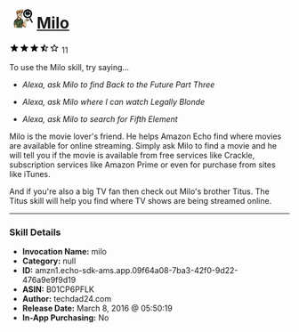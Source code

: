 # &nbsp;<img src="skill_icon" alt="Milo icon" width="36"> [Milo](http://alexa.amazon.com/#skills/amzn1.echo-sdk-ams.app.09f64a08-7ba3-42f0-9d22-476a9e9f9d19)
![3.9 stars](../../images/ic_star_black_18dp_1x.png)![3.9 stars](../../images/ic_star_black_18dp_1x.png)![3.9 stars](../../images/ic_star_black_18dp_1x.png)![3.9 stars](../../images/ic_star_half_black_18dp_1x.png)![3.9 stars](../../images/ic_star_border_black_18dp_1x.png) 11

To use the Milo skill, try saying...

* *Alexa, ask Milo to find Back to the Future Part Three*

* *Alexa, ask Milo where I can watch Legally Blonde*

* *Alexa, ask Milo to search for Fifth Element*

Milo is the movie lover's friend.  He helps Amazon Echo find where movies are available for online streaming.   Simply ask Milo to find a movie and he will tell you if the movie is available from free services like Crackle, subscription services like Amazon Prime or even for purchase from sites like iTunes.

And if you're also a big TV fan then check out Milo's brother Titus.  The Titus skill will help you find where TV shows are being streamed online.

***

### Skill Details

* **Invocation Name:** milo
* **Category:** null
* **ID:** amzn1.echo-sdk-ams.app.09f64a08-7ba3-42f0-9d22-476a9e9f9d19
* **ASIN:** B01CP6PFLK
* **Author:** techdad24.com
* **Release Date:** March 8, 2016 @ 05:50:19
* **In-App Purchasing:** No
